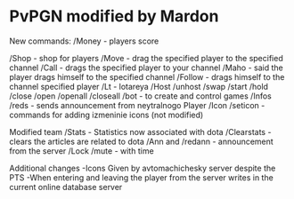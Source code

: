 # PvPGN modified by Mardon
New commands:
/Money - players score

/Shop - shop for players
/Move - drag the specified player to the specified channel
/Call - drags the specified player to your channel
/Maho - said the player drags himself to the specified channel
/Follow - drags himself to the channel specified player
/Lt - lotareya
/Host /unhost /swap /start /hold /close /open /openall /closeall /bot - to create and control games
/Infos /reds - sends announcement from neytralnogo Player
/Icon /seticon - commands for adding izmeninie icons (not modified)

Modified team
/Stats - Statistics now associated with dota
/Clearstats - clears the articles are related to dota
/Ann and /redann - announcement from the server
/Lock /mute - with time

Additional changes
-Icons Given by avtomachichesky server despite the PTS
-When entering and leaving the player from the server writes in the current online database server
